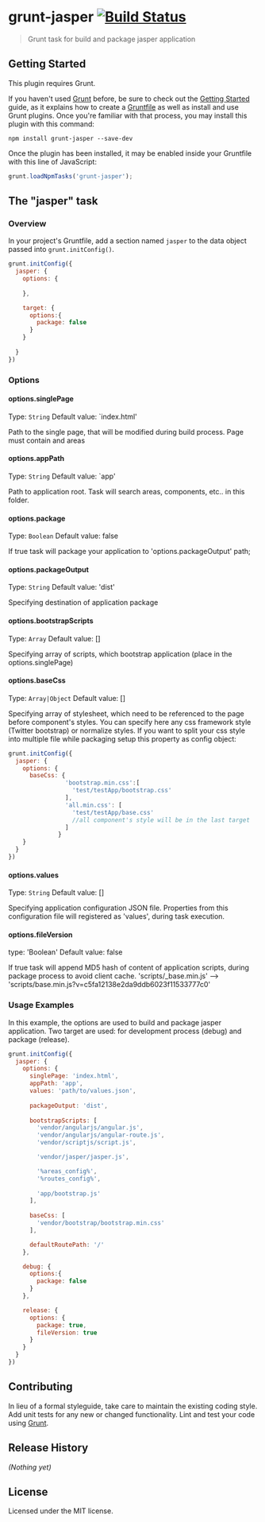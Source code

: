 # grunt-jasper [![Build Status](https://travis-ci.org/jasperjs/grunt-jasper.svg?branch=master)](https://travis-ci.org/jasperjs/grunt-jasper)

> Grunt task for build and package jasper application

## Getting Started
This plugin requires Grunt.

If you haven't used [Grunt](http://gruntjs.com/) before, be sure to check out the [Getting Started](http://gruntjs.com/getting-started) guide, as it explains how to create a [Gruntfile](http://gruntjs.com/sample-gruntfile) as well as install and use Grunt plugins. Once you're familiar with that process, you may install this plugin with this command:

```shell
npm install grunt-jasper --save-dev
```

Once the plugin has been installed, it may be enabled inside your Gruntfile with this line of JavaScript:

```js
grunt.loadNpmTasks('grunt-jasper');
```

## The "jasper" task

### Overview
In your project's Gruntfile, add a section named `jasper` to the data object passed into `grunt.initConfig()`.

```js
grunt.initConfig({
  jasper: {
    options: {
    
    },

    target: {
      options:{
        package: false
      }
    }
    
  }
})
```

### Options

#### options.singlePage
Type: `String`
Default value: `index.html'

Path to the single page, that will be modified during build process. Page must contain <!-- SCRIPTS --> and <!-- STYLES --> areas

#### options.appPath
Type: `String`
Default value: `app'

Path to application root. Task will search areas, components, etc.. in this folder.

#### options.package
Type: `Boolean`
Default value: false

If true task will package your application to 'options.packageOutput' path;

#### options.packageOutput
Type: `String`
Default value: 'dist'

Specifying destination of application package

#### options.bootstrapScripts
Type: `Array`
Default value: []

Specifying array of scripts, which bootstrap application (place in the options.singlePage)

#### options.baseCss
Type: `Array|Object`
Default value: []

Specifying array of stylesheet, which need to be referenced to the page before component's styles. You can specify here any css framework style (Twitter bootstrap) or normalize styles.
If you want to split your css style into multiple file while packaging setup this property as config object:

```js
grunt.initConfig({
  jasper: {
    options: {
      baseCss: {
                'bootstrap.min.css':[
                  'test/testApp/bootstrap.css'
                ],
                'all.min.css': [
                  'test/testApp/base.css'
                  //all component's style will be in the last target
                ]
              }      
    }
  }
})
```

#### options.values
Type: `String`
Default value: []

Specifying application configuration JSON file. Properties from this configuration file will registered as 'values', during task execution.

#### options.fileVersion
type: 'Boolean'
Default value: false

If true task will append MD5 hash of content of application scripts, during package process to avoid client cache. 'scripts/_base.min.js' --> 'scripts/base.min.js?v=c5fa12138e2da9ddb6023f11533777c0'

### Usage Examples

In this example, the options are used to build and package jasper application. Two target are used: for development process (debug) and package (release).

```js
grunt.initConfig({
  jasper: {
    options: {
      singlePage: 'index.html',
      appPath: 'app',
      values: 'path/to/values.json',
      
      packageOutput: 'dist',
      
      bootstrapScripts: [
        'vendor/angularjs/angular.js',
        'vendor/angularjs/angular-route.js',
        'vendor/scriptjs/script.js',

        'vendor/jasper/jasper.js',

        '%areas_config%',
        '%routes_config%',
        
        'app/bootstrap.js'
      ],
      
      baseCss: [
        'vendor/bootstrap/bootstrap.min.css'
      ],

      defaultRoutePath: '/'
    },

    debug: {
      options:{
        package: false
      }
    },

    release: {
      options: {
        package: true,
        fileVersion: true
      }
    }
  }
})
```

## Contributing
In lieu of a formal styleguide, take care to maintain the existing coding style. Add unit tests for any new or changed functionality. Lint and test your code using [Grunt](http://gruntjs.com/).

## Release History
_(Nothing yet)_

## License
Licensed under the MIT license.
